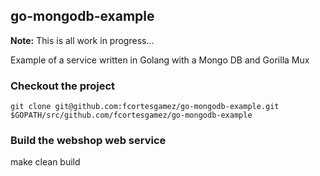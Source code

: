 ## go-mongodb-example

**Note:** This is all work in progress...

Example of a service written in Golang with a Mongo DB and Gorilla Mux

### Checkout the project

```shell
git clone git@github.com:fcortesgamez/go-mongodb-example.git $GOPATH/src/github.com/fcortesgamez/go-mongodb-example
```

### Build the webshop web service

make clean build
